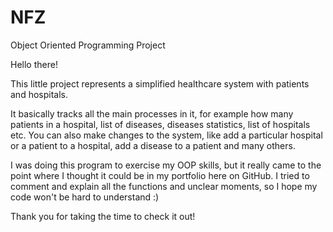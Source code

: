 # NFZ
Object Oriented Programming Project

Hello there!

This little project represents a simplified healthcare system with patients and hospitals.

It basically tracks all the main processes in it, for example how many patients in a hospital, list of diseases, diseases statistics, list of hospitals etc. 
You can also make changes to the system, like add a particular hospital or a patient to a hospital, add a disease to a patient and many others.

I was doing this program to exercise my OOP skills, but it really came to the point where I thought it could be in my portfolio here on GitHub.
I tried to comment and explain all the functions and unclear moments, so I hope my code won't be hard to understand :)

Thank you for taking the time to check it out!
